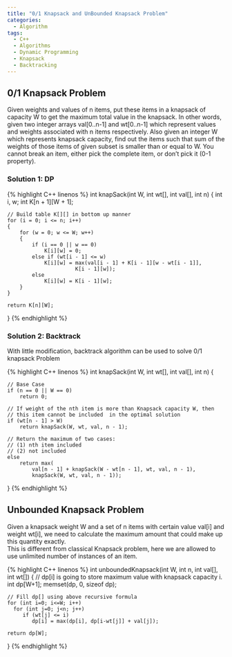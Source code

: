```yaml
---
title: "0/1 Knapsack and UnBounded Knapsack Problem"
categories:
  - Algorithm
tags:
  - C++
  - Algorithms
  - Dynamic Programming
  - Knapsack
  - Backtracking
---
```


## 0/1 Knapsack Problem

Given weights and values of n items, put these items in a knapsack of capacity W to get the maximum total value in the knapsack. In other words, given two integer arrays val[0..n-1] and wt[0..n-1] which represent values and weights associated with n items respectively. Also given an integer W which represents knapsack capacity, find out the items such that sum of the weights of those items of given subset is smaller than or equal to W. You cannot break an item, either pick the complete item, or don’t pick it (0-1 property).

### Solution  1: DP

{% highlight C++ linenos %}
int knapSack(int W, int wt[], int val[], int n)
{
    int i, w;
    int K[n + 1][W + 1];

    // Build table K[][] in bottom up manner
    for (i = 0; i <= n; i++)
    {
        for (w = 0; w <= W; w++)
        {
            if (i == 0 || w == 0)
                K[i][w] = 0;
            else if (wt[i - 1] <= w)
                K[i][w] = max(val[i - 1] + K[i - 1][w - wt[i - 1]],
                          K[i - 1][w]);
            else
                K[i][w] = K[i - 1][w];
        }
    }

    return K[n][W];
}
{% endhighlight %}

### Solution  2: Backtrack
With little modification, backtrack algorithm can be used to solve 0/1 knapsack Problem

{% highlight C++ linenos %}
int knapSack(int W, int wt[], int val[], int n)
{

    // Base Case
    if (n == 0 || W == 0)
        return 0;

    // If weight of the nth item is more than Knapsack capacity W, then
    // this item cannot be included  in the optimal solution
    if (wt[n - 1] > W)
        return knapSack(W, wt, val, n - 1);

    // Return the maximum of two cases:
    // (1) nth item included
    // (2) not included
    else
        return max(
            val[n - 1] + knapSack(W - wt[n - 1], wt, val, n - 1),
            knapSack(W, wt, val, n - 1));
}
{% endhighlight %}



##  Unbounded Knapsack Problem

Given a knapsack weight W and a set of n items with certain value val[i] and weight wt[i], we need to calculate the maximum amount that could make up this quantity exactly.  
This is different from classical Knapsack problem, here we are allowed to use unlimited number of instances of an item.

{% highlight C++ linenos %}
int unboundedKnapsack(int W, int n, int val[], int wt[])
{
    // dp[i] is going to store maximum value with knapsack capacity i.
    int dp[W+1];
    memset(dp, 0, sizeof dp);

    // Fill dp[] using above recursive formula
    for (int i=0; i<=W; i++)
      for (int j=0; j<n; j++)
         if (wt[j] <= i)
            dp[i] = max(dp[i], dp[i-wt[j]] + val[j]);

    return dp[W];
}
{% endhighlight %}
